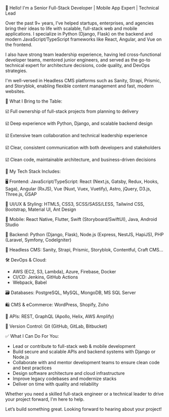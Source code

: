 👋 Hello! I'm a Senior Full-Stack Developer | Mobile App Expert | Technical Lead

Over the past 9+ years, I’ve helped startups, enterprises, and agencies bring their ideas to life with scalable, full-stack web and mobile applications. I specialize in Python (Django, Flask) on the backend and modern JavaScript/TypeScript frameworks like React, Angular, and Vue on the frontend.

I also have strong team leadership experience, having led cross-functional developer teams, mentored junior engineers, and served as the go-to technical expert for architecture decisions, code quality, and DevOps strategies.

I'm well-versed in Headless CMS platforms such as Sanity, Strapi, Prismic, and Storyblok, enabling flexible content management and fast, modern websites.

🧠 What I Bring to the Table:

☑️ Full ownership of full-stack projects from planning to delivery

☑️ Deep experience with Python, Django, and scalable backend design

☑️ Extensive team collaboration and technical leadership experience

☑️ Clear, consistent communication with both developers and stakeholders

☑️ Clean code, maintainable architecture, and business-driven decisions

🚀 My Tech Stack Includes:

🖥️ Frontend:
JavaScript/TypeScript: React (Next.js, Gatsby, Redux, Hooks, Saga), Angular (RxJS), Vue (Nuxt, Vuex, Vuetify), Astro, jQuery, D3.js, Three.js, GSAP

🎨 UI/UX & Styling:
HTML5, CSS3, SCSS/SASS/LESS, Tailwind CSS, Bootstrap, Material UI, Ant Design

📱 Mobile:
React Native, Flutter, Swift (Storyboard/SwiftUI), Java, Android Studio

🧩 Backend:
Python (Django, Flask), Node.js (Express, NestJS, HapiJS), PHP (Laravel, Symfony, CodeIgniter)

🔧 Headless CMS:
Sanity, Strapi, Prismic, Storyblok, Contentful, Craft CMS...

🛠️ DevOps & Cloud:
- AWS (EC2, S3, Lambda), Azure, Firebase, Docker
- CI/CD: Jenkins, GitHub Actions
- Webpack, Babel

🗃️ Databases:
PostgreSQL, MySQL, MongoDB, MS SQL Server

🛍️ CMS & eCommerce:
WordPress, Shopify, Zoho

🔌 APIs:
REST, GraphQL (Apollo, Helix, AWS Amplify)

🔧 Version Control:
Git (GitHub, GitLab, Bitbucket)

✅ What I Can Do For You:
- Lead or contribute to full-stack web & mobile development
- Build secure and scalable APIs and backend systems with Django or Node.js
- Collaborate with and mentor development teams to ensure clean code and best practices
- Design software architecture and cloud infrastructure
- Improve legacy codebases and modernize stacks
- Deliver on time with quality and reliability

Whether you need a skilled full-stack engineer or a technical leader to drive your project forward, I'm here to help.

Let’s build something great. Looking forward to hearing about your project!
